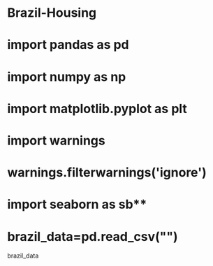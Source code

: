 # Brazil-Housing
# import pandas as pd
# import numpy as np
# import matplotlib.pyplot as plt
# import warnings
# warnings.filterwarnings('ignore')
# import seaborn as sb**


# brazil_data=pd.read_csv("")
brazil_data
